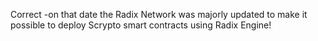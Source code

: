 Correct -on that date the Radix Network was majorly updated to make it possible to deploy Scrypto smart contracts using Radix Engine!
